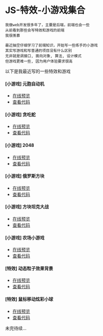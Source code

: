 # JS-特效-小游戏集合

```
我做web开发很多年了，主要是后端，前端也会一些
从前看到那些会写特效和游戏的前端
我很羡慕

最近抽空仔细学习了前端知识，开始写一些练手的小游戏
其实写游戏和写普通的项目没有什么区别
无非就是调接口, 面向对象, 算法, 设计模式
但游戏更难一些, 因为用户体验要求很高
```

以下是我最近写的一些特效和游戏

#### [小游戏] 元胞自动机
* [在线预览](https://www.feonix.cn/cell/)
* [查看代码](https://gitee.com/demo./js_games/tree/master/cell)

#### [小游戏] 贪吃蛇
* [在线预览](https://www.feonix.cn/snake/)
* [查看代码](https://gitee.com/demo./js_games/tree/master/snake)

#### [小游戏] 2048
* [在线预览](https://www.feonix.cn/2048/)
* [查看代码](https://gitee.com/demo./js_games/tree/master/2048)

#### [小游戏] 俄罗斯方块
* [在线预览](https://www.feonix.cn/tetris/)
* [查看代码](https://gitee.com/demo./js_games/tree/master/tetris)

#### [小游戏] 方块坦克大战
* [在线预览](https://www.feonix.cn/blockTank/)
* [查看代码](https://gitee.com/demo./js_games/tree/master/blockTank)

#### [小游戏] 农场小游戏
* [在线预览](https://www.feonix.cn/farm/)
* [查看代码](https://gitee.com/demo./js_games/tree/master/farm)

#### [特效] 动态粒子效果背景
* [在线预览](https://www.feonix.cn/particle-animation/)
* [查看代码](https://gitee.com/demo./js_games/tree/master/particle-animation)

#### [特效] 鼠标移动炫彩小球
* [在线预览](https://www.feonix.cn/globule/)
* [查看代码](https://gitee.com/demo./js_games/tree/master/globule)

未完待续...